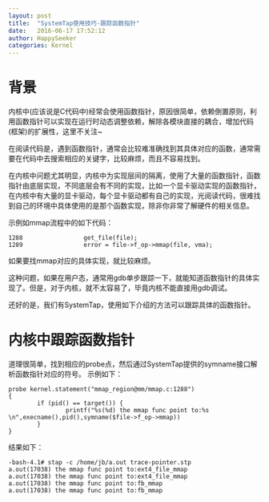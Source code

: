 ```yaml
---
layout: post
title:  "SystemTap使用技巧-跟踪函数指针"
date:   2016-06-17 17:52:12
author: HappySeeker
categories: Kernel
---
```


# 背景

内核中(应该说是C代码中)经常会使用函数指针，原因很简单，依赖倒置原则，利用函数指针可以实现在运行时动态调整依赖，解除各模块直接的耦合，增加代码(框架)的扩展性，这里不关注~

在阅读代码是，遇到函数指针，通常会比较难准确找到其具体对应的函数，通常需要在代码中去搜索相应的关键字，比较麻烦，而且不容易找到。

在内核中问题尤其明显，内核中为实现层间的隔离，使用了大量的函数指针，函数指针由底层实现，不同底层会有不同的实现，比如一个显卡驱动实现的函数指针，在内核中有大量的显卡驱动，每个显卡驱动都有自己的实现，光阅读代码，很难找到自己的环境中具体使用的是那个函数实现，除非你非常了解硬件的相关信息。

示例如mmap流程中的如下代码：

	1288                 get_file(file);
	1289                 error = file->f_op->mmap(file, vma);

如果要找mmap对应的具体实现，就比较麻烦。

这种问题，如果在用户态，通常用gdb单步跟踪一下，就能知道函数指针的具体实现了。但是，对于内核，就不太容易了，毕竟内核不能直接用gdb调试。

还好的是，我们有SystemTap，使用如下介绍的方法可以跟踪具体的函数指针。


# 内核中跟踪函数指针

道理很简单，找到相应的probe点，然后通过SystemTap提供的symname接口解析函数指针对应的符号。
示例如下：

	probe kernel.statement("mmap_region@mm/mmap.c:1288")
	{
	        if (pid() == target()) {
	                printf("%s(%d) the mmap func point to:%s  \n",execname(),pid(),symname($file->f_op->mmap))
	        }
	}

结果如下：

	-bash-4.1# stap -c /home/jb/a.out trace-pointer.stp 
	a.out(17038) the mmap func point to:ext4_file_mmap 
	a.out(17038) the mmap func point to:ext4_file_mmap  
	a.out(17038) the mmap func point to:fb_mmap  
	a.out(17038) the mmap func point to:fb_mmap  
